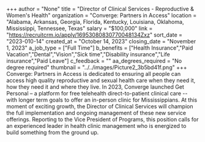 +++
author = "None"
title = "Director of Clinical Services - Reproductive & Women's Health"
organization = "Converge: Partners in Access"
location = "Alabama, Arkansas, Georgia, Florida, Kentucky, Louisiana, Oklahoma, Mississippi, Tennessee, Texas"
salary = "$100,000"
link = "https://recruitcrm.io/apply/16953080830770048134Zxz"
sort_date = "2023-010-14"
created_at = "October 14, 2023"
closing_date = "November 1, 2023"
a_job_type = ["Full Time"]
b_benefits = ["Health Insurance","Paid Vacation","Dental","Vision","Sick time","Disability insurance","Life insurance","Paid Leave"]
c_feedback = ""
aa_degrees_required = "No degree required"
thumbnail = "../../images/Picture2_3b5bd41f.png"
+++
Converge: Partners in Access is dedicated to ensuring all people can access high quality reproductive and sexual health care when they need it, how they need it and where they live. In 2023, Converge launched Get Personal – a platform for free telehealth direct-to-patient clinical care -- with longer term goals to offer an in-person clinic for Mississippians. At this moment of exciting growth, the Director of Clinical Services will champion the full implementation and ongoing management of these new service offerings. Reporting to the Vice President of Programs, this position calls for an experienced leader in health clinic management who is energized to build something from the ground up. 